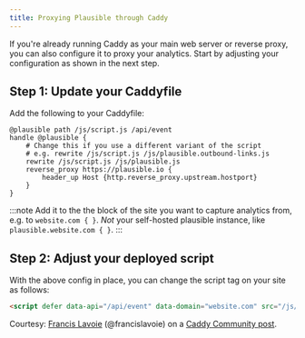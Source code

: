 ```yaml
---
title: Proxying Plausible through Caddy
---
```


If you're already running Caddy as your main web server or reverse
proxy, you can also configure it to proxy your analytics. Start by adjusting your
configuration as shown in the next step.

## Step 1: Update your Caddyfile

Add the following to your Caddyfile:

```
@plausible path /js/script.js /api/event
handle @plausible {
	# Change this if you use a different variant of the script
	# e.g. rewrite /js/script.js /js/plausible.outbound-links.js
	rewrite /js/script.js /js/plausible.js
	reverse_proxy https://plausible.io {
		header_up Host {http.reverse_proxy.upstream.hostport}
	}
}
```

:::note 
Add it to the the block of the site you want to capture analytics from, e.g. to `website.com { }`. _Not_ your self-hosted plausible instance, like `plausible.website.com { }`.
:::

## Step 2: Adjust your deployed script

With the above config in place, you can change the script tag on your site as follows:

```html
<script defer data-api="/api/event" data-domain="website.com" src="/js/script.js"></script>
```

Courtesy: [Francis Lavoie](https://caddy.community/u/francislavoie/summary) (@francislavoie) on a [Caddy Community post](https://caddy.community/t/how-to-proxy-plausible-analytics/12679/5).
